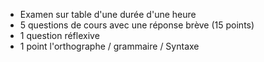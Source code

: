 * Examen sur table d'une durée d'une heure
* 5 questions de cours avec une réponse brève (15 points)
* 1 question réflexive
* 1 point l'orthographe / grammaire / Syntaxe